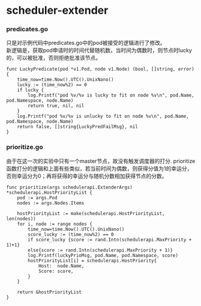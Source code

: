 # scheduler-extender

### predicates.go
只是对示例代码中predicates.go中的pod被接受的逻辑进行了修改。  
新逻辑是，获取pod申请时的时间代替随机数，当时间为偶数时，则节点时lucky的，可以被批准，否则拒绝批准该节点。

	func LuckyPredicate(pod *v1.Pod, node v1.Node) (bool, []string, error) {
		time_now=time.Now().UTC().UnixNano()
		lucky := (time_now%2) == 0
		if lucky {
			log.Printf("pod %v/%v is lucky to fit on node %v\n", pod.Name, pod.Namespace, node.Name)
			return true, nil, nil
		}
		log.Printf("pod %v/%v is unlucky to fit on node %v\n", pod.Name, pod.Namespace, node.Name)
		return false, []string{LuckyPredFailMsg}, nil
	}
### prioritize.go
由于在这一次的实验中只有一个master节点，故没有触发调度器的打分.
prioritize函数打分的逻辑和上面有些类似，若当前时间为偶数，则获得分值为1的幸运分，否则幸运分为0；再将获得的幸运分与随机分数相加获得节点的分数。

	func prioritize(args schedulerapi.ExtenderArgs) *schedulerapi.HostPriorityList {
		pod := args.Pod
		nodes := args.Nodes.Items

		hostPriorityList := make(schedulerapi.HostPriorityList, len(nodes))
		for i, node := range nodes {
			time_now=time.Now().UTC().UnixNano()
			score_lucky := (time_now%2) == 0
			if score_lucky {score := rand.Intn(schedulerapi.MaxPriority + 1)+1}
			else{score := rand.Intn(schedulerapi.MaxPriority + 1)}
			log.Printf(luckyPrioMsg, pod.Name, pod.Namespace, score)
			hostPriorityList[i] = schedulerapi.HostPriority{
				Host:  node.Name,
				Score: score,
			}
		}

		return &hostPriorityList
	}
